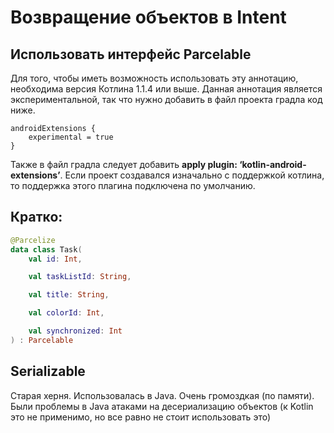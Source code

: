 # Возвращение объектов в Intent

## Использовать интерфейс Parcelable 

Для того, чтобы иметь возможность использовать эту аннотацию, необходима версия Котлина 1.1.4 или выше. Данная аннотация является экспериментальной, так что нужно добавить в файл проекта градла код ниже.

```text
androidExtensions {
    experimental = true
}
```

Также в файл градла следует добавить **apply plugin: ‘kotlin-android-extensions’**. Если проект создавался изначально с поддержкой котлина, то поддержка этого плагина подключена по умолчанию.

## Кратко:

```kotlin
@Parcelize
data class Task(
    val id: Int,

    val taskListId: String,

    val title: String,

    val colorId: Int,

    val synchronized: Int
) : Parcelable
```

## Serializable

Старая херня. Использовалась в Java. Очень громоздкая \(по памяти\). Были проблемы в Java атаками на десериализацию объектов \(к Kotlin это не применимо, но все равно не стоит использовать это\)

